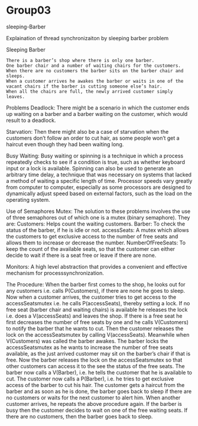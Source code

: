 Group03
==========
sleeping-Barber

Explaination of thread synchronizaiton by sleeping barber problem

Sleeping Barber

    There is a barber’s shop where there is only one barber.
    One barber chair and a number of waiting chairs for the customers.
    When there are no customers the barber sits on the barber chair and sleeps.
    When a customer arrives he awakes the barber or waits in one of the vacant chairs if the barber is cutting someone else’s hair.
    When all the chairs are full, the newly arrived customer simply leaves.

Problems Deadlock: There might be a scenario in which the customer ends up waiting on a barber and a barber waiting on the customer, which would result to a deadlock.

Starvation: Then there might also be a case of starvation when the customers don’t follow an order to cut hair, as some people won’t get a haircut even though they had been waiting long.

Busy Waiting: Busy waiting or spinning is a technique in which a process repeatedly checks to see if a condition is true, such as whether keyboard input or a lock is available. Spinning can also be used to generate an arbitrary time delay, a technique that was necessary on systems that lacked a method of waiting a specific length of time. Processor speeds vary greatly from computer to computer, especially as some processors are designed to dynamically adjust speed based on external factors, such as the load on the operating system.

Use of Semaphores Mutex: The solution to these problems involves the use of three semaphores out of which one is a mutex (binary semaphore). They are: Customers: Helps count the waiting customers. Barber: To check the status of the barber, if he is idle or not. accessSeats: A mutex which allows the customers to get exclusive access to the number of free seats and allows them to increase or decrease the number. NumberOfFreeSeats: To keep the count of the available seats, so that the customer can either decide to wait if there is a seat free or leave if there are none.

Monitors: A high level abstraction that provides a convenient and effective mechanism for processsynchronization.

The Procedure: When the barber first comes to the shop, he looks out for any customers i.e. calls P(Customers), if there are none he goes to sleep. Now when a customer arrives, the customer tries to get access to the accessSeatsmutex i.e. he calls P(accessSeats), thereby setting a lock. If no free seat (barber chair and waiting chairs) is available he releases the lock i.e. does a V(accessSeats) and leaves the shop. If there is a free seat he first decreases the number of free seats by one and he calls V(Customers) to notify the barber that he wants to cut. Then the customer releases the lock on the accessSeatsmutex by calling V(accessSeats). Meanwhile when V(Customers) was called the barber awakes. The barber locks the accessSeatsmutex as he wants to increase the number of free seats available, as the just arrived customer may sit on the barber’s chair if that is free. Now the barber releases the lock on the accessSeatsmutex so that other customers can access it to the see the status of the free seats. The barber now calls a V(Barber), i.e. he tells the customer that he is available to cut. The customer now calls a P(Barber), i.e. he tries to get exclusive access of the barber to cut his hair. The customer gets a haircut from the barber and as soon as he is done, the barber goes back to sleep if there are no customers or waits for the next customer to alert him. When another customer arrives, he repeats the above procedure again. If the barber is busy then the customer decides to wait on one of the free waiting seats. If there are no customers, then the barber goes back to sleep.
